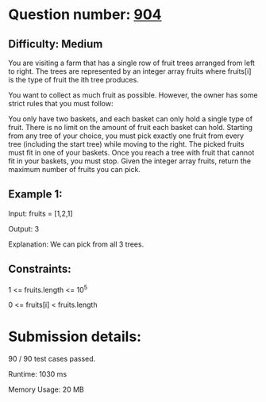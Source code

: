 # Question number: [904](https://leetcode.com/problems/fruit-into-baskets/)

## Difficulty: Medium
You are visiting a farm that has a single row of fruit trees arranged from left to right. The trees are represented by an integer array fruits where fruits[i] is the type of fruit the ith tree produces.

You want to collect as much fruit as possible. However, the owner has some strict rules that you must follow:

You only have two baskets, and each basket can only hold a single type of fruit. There is no limit on the amount of fruit each basket can hold.
Starting from any tree of your choice, you must pick exactly one fruit from every tree (including the start tree) while moving to the right. The picked fruits must fit in one of your baskets.
Once you reach a tree with fruit that cannot fit in your baskets, you must stop.
Given the integer array fruits, return the maximum number of fruits you can pick.
 
## Example 1:
Input: fruits = [1,2,1]

Output: 3

Explanation: We can pick from all 3 trees.

## Constraints:
1 <= fruits.length <= 10<sup>5</sup>

0 <= fruits[i] < fruits.length

# Submission details:

90 / 90 test cases passed.

Runtime: 1030 ms

Memory Usage: 20 MB
